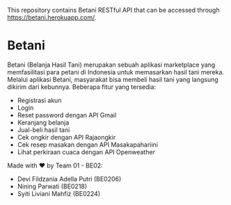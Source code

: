 This repository contains Betani RESTful API that can be accessed through https://betani.herokuapp.com/.

# Betani
Betani (Belanja Hasil Tani) merupakan sebuah aplikasi marketplace yang memfasilitasi para petani di Indonesia untuk memasarkan hasil tani mereka. Melalui aplikasi Betani, masyarakat bisa membeli hasil tani yang langsung dikirim dari kebunnya. Beberapa fitur yang tersedia:
* Registrasi akun
* Login
* Reset password dengan API Gmail
* Keranjang belanja
* Jual-beli hasil tani
* Cek ongkir dengan API Rajaongkir
* Cek resep masakan dengan API Masakapahariini
* Lihat perkiraan cuaca dengan API Openweather



Made with ❤ by Team 01 - BE02:
* Devi Fildzania Adella Putri (BE0206)
* Nining Parwati (BE0218)
* Syiti Liviani Mahfiz (BE0224)
